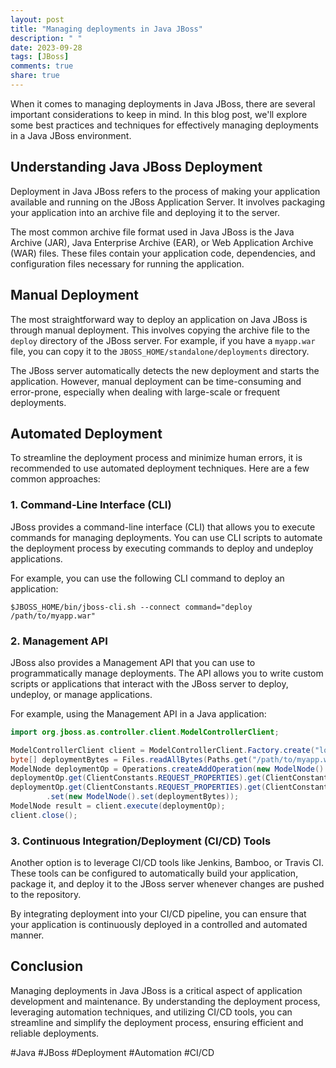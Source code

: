 ```yaml
---
layout: post
title: "Managing deployments in Java JBoss"
description: " "
date: 2023-09-28
tags: [JBoss]
comments: true
share: true
---
```


When it comes to managing deployments in Java JBoss, there are several important considerations to keep in mind. In this blog post, we'll explore some best practices and techniques for effectively managing deployments in a Java JBoss environment.

## Understanding Java JBoss Deployment

Deployment in Java JBoss refers to the process of making your application available and running on the JBoss Application Server. It involves packaging your application into an archive file and deploying it to the server.

The most common archive file format used in Java JBoss is the Java Archive (JAR), Java Enterprise Archive (EAR), or Web Application Archive (WAR) files. These files contain your application code, dependencies, and configuration files necessary for running the application.

## Manual Deployment

The most straightforward way to deploy an application on Java JBoss is through manual deployment. This involves copying the archive file to the `deploy` directory of the JBoss server. For example, if you have a `myapp.war` file, you can copy it to the `JBOSS_HOME/standalone/deployments` directory.

The JBoss server automatically detects the new deployment and starts the application. However, manual deployment can be time-consuming and error-prone, especially when dealing with large-scale or frequent deployments.

## Automated Deployment

To streamline the deployment process and minimize human errors, it is recommended to use automated deployment techniques. Here are a few common approaches:

### 1. Command-Line Interface (CLI)

JBoss provides a command-line interface (CLI) that allows you to execute commands for managing deployments. You can use CLI scripts to automate the deployment process by executing commands to deploy and undeploy applications.

For example, you can use the following CLI command to deploy an application:

```
$JBOSS_HOME/bin/jboss-cli.sh --connect command="deploy /path/to/myapp.war"
```

### 2. Management API

JBoss also provides a Management API that you can use to programmatically manage deployments. The API allows you to write custom scripts or applications that interact with the JBoss server to deploy, undeploy, or manage applications.

For example, using the Management API in a Java application:

```java
import org.jboss.as.controller.client.ModelControllerClient;

ModelControllerClient client = ModelControllerClient.Factory.create("localhost", 9999);
byte[] deploymentBytes = Files.readAllBytes(Paths.get("/path/to/myapp.war"));
ModelNode deploymentOp = Operations.createAddOperation(new ModelNode().get(ClientConstants.REQUEST_PROPERTIES));
deploymentOp.get(ClientConstants.REQUEST_PROPERTIES).get(ClientConstants.DEPLOYMENT).set("myapp.war");
deploymentOp.get(ClientConstants.REQUEST_PROPERTIES).get(ClientConstants.CONTENT).get(0).get(ClientConstants.INPUT_STREAM_INDEX)
        .set(new ModelNode().set(deploymentBytes));
ModelNode result = client.execute(deploymentOp);
client.close();
```

### 3. Continuous Integration/Deployment (CI/CD) Tools

Another option is to leverage CI/CD tools like Jenkins, Bamboo, or Travis CI. These tools can be configured to automatically build your application, package it, and deploy it to the JBoss server whenever changes are pushed to the repository.

By integrating deployment into your CI/CD pipeline, you can ensure that your application is continuously deployed in a controlled and automated manner.

## Conclusion

Managing deployments in Java JBoss is a critical aspect of application development and maintenance. By understanding the deployment process, leveraging automation techniques, and utilizing CI/CD tools, you can streamline and simplify the deployment process, ensuring efficient and reliable deployments.

#Java #JBoss #Deployment #Automation #CI/CD